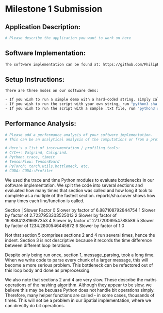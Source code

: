 # Milestone 1 Submission

## Application Description: 
```bash
# Please describe the application you want to work on here
```

## Software Implementation: 
```bash
The software implementation can be found at: https://github.com/PhilipPfeffer/sha_hash/blob/main/sha.py
```

## Setup Instructions:
```bash
There are three modes on our software demo:

- If you wish to run a simple demo with a hard-coded string, simply call "python3 sha.py"
- If you wish to run the script with your own string, run "python3 sha.py -s yoursamplestring"
- If you wish to run the script with a sample .txt file, run "python3 sha.py -f yourfile.txt". We added bible.txt and small_bible.txt to the repo if you wish to try the script out with those files.

```

## Performance Analysis:
```bash
# Please add a performance analysis of your software implementation. 
# This can be an analytical analysis of the computations or from a profiling package (e.g. Tensorboard).

# Here's a list of instrumentation / profiling tools:
# C/C++: Valgrind, Callgrind.
# Python: trace, timeit
# TensorFlow: TensorBoard
# PyTorch: torch.utils.bottleneck, etc.
# CUDA: CUDA::Profiler
```
We used the trace and time Python modules to evaluate bottlenecks in our software implementation. We split the code into several sections and evaluated how many times that section was called and how long it took to complete as a multiple of the fastest section. reports/sha.cover shows how many times each line/function is called.

Section | Slower Factor
0 Slower by factor of 6.887108792844754
1 Slower by factor of 2.7237953303525013
    2 Slower by factor of 19.888412816687353
    <!-- 3 Slower by factor of 228.8770491802875 -->
    4 Slower by factor of 27.172006954788586
5 Slower by factor of 1234.2800546445872
6 Slower by factor of 1.0


Not that section 5 comprises sections 2 and 4 run several times, hence the indent. Section 3 is not descriptive because it records the time difference between different loop iterations.

Despite only being run once, section 1, message_parsing, took a long time. When we write code to parse every chunk of a larger message, this will become a more serious problem. This bottleneck can be refactored out of this loop body and done as preprocessing.

We also note that sections 2 and 4 are very slow. These describe the maths operations of the hashing algorithm. Although they appear to be slow, we believe this may be becuase Python does not handle bit operations simply. Therefore, many helper functions are called - in some cases, thousands of times. This will not be a problem in our Spatial implementation, where we can directly do bit operations.
